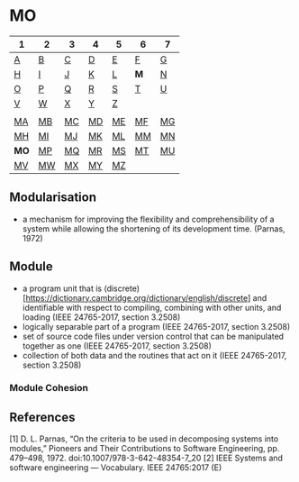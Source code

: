 # MO

| 1 | 2 | 3 | 4 | 5 | 6 | 7 |
|---|---|---|---|---|---|---|
| [A](../a/index.md) | [B](../m/index.md) | [C](../c/index.md) | [D](../d/index.md) | [E](../e/index.md) | [F](../f/index.md) | [G](../g/index.md) | 
| [H](../h/index.md) | [I](../i/index.md) | [J](../j/index.md) | [K](../k/index.md) | [L](../l/index.md) | **M** |[N](../n/index.md) | 
| [O](../o/index.md) | [P](../p/index.md) | [Q](../q/index.md) | [R](../r/index.md) | [S](../s/index.md) | [T](../t/index.md) | [U](../u/index.md) | 
| [V](../v/index.md) | [W](../w/index.md) | [X](../x/index.md) | [Y](../y/index.md) | [Z](../z/index.md) |
|   |   |   |   |   |   |   |
| [MA](ma.md) | [MB](mb.md) | [MC](mc.md) | [MD](md.md) | [ME](me.md) | [MF](mf.md) | [MG](mg.md) | 
| [MH](mh.md) | [MI](mi.md) | [MJ](mj.md) | [MK](mk.md) | [ML](ml.md) | [MM](mm.md) | [MN](mn.md) | 
| **MO** | [MP](mp.md) | [MQ](mq.md) | [MR](mr.md) | [MS](ms.md) | [MT](mt.md) | [MU](mu.md) | 
| [MV](mv.md) | [MW](mw.md) | [MX](mx.md) | [MY](my.md) | [MZ](mz.md) |

## Modularisation
- a mechanism for improving the flexibility and comprehensibility of a system while allowing the shortening of its development time. (Parnas, 1972)

## Module
- a program unit that is (discrete)[https://dictionary.cambridge.org/dictionary/english/discrete] and identifiable with respect to compiling, combining with other units, and loading (IEEE 24765-2017, section 3.2508)
- logically separable part of a program (IEEE 24765-2017, section 3.2508)
- set of source code files under version control that can be manipulated together as one (IEEE 24765-2017, section 3.2508)
- collection of both data and the routines that act on it (IEEE 24765-2017, section 3.2508) 

### Module Cohesion



## References
[1] D. L. Parnas, “On the criteria to be used in decomposing systems into modules,” Pioneers and Their Contributions to Software Engineering, pp. 479–498, 1972. doi:10.1007/978-3-642-48354-7_20 
[2] IEEE Systems and software engineering — Vocabulary. IEEE 24765:2017 (E)
